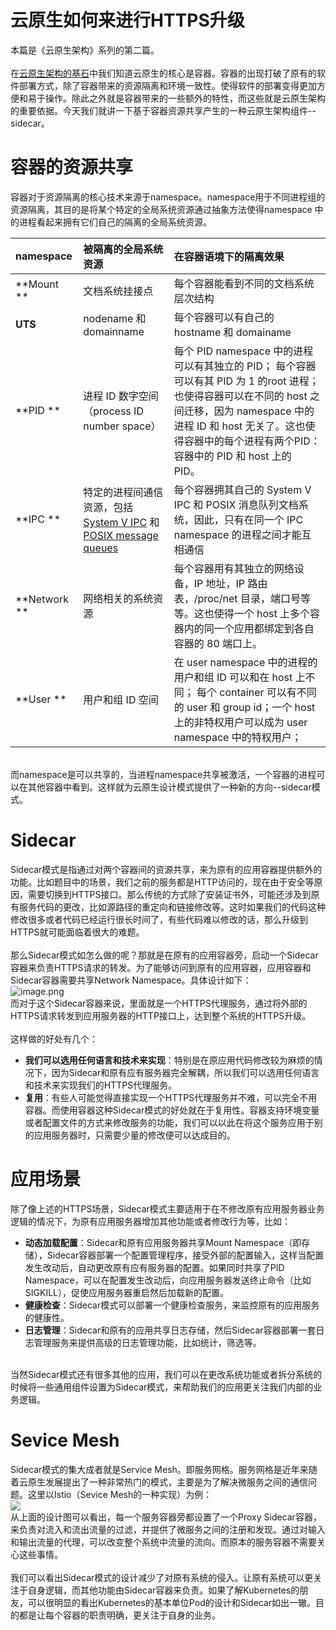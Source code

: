 # 云原生如何来进行HTTPS升级

本篇是《云原生架构》系列的第二篇。<br />
<br />在[云原生架构的基石](https://mp.weixin.qq.com/s?__biz=Mzg4MTIwMTkxNQ==&mid=2247484056&idx=1&sn=c9651f70c882194b9d0450572efec2df&chksm=cf68c50cf81f4c1a5df47765e29ff11baf1dcd71d10e7ae024e9c0670472dd607966402a810b&scene=126&sessionid=1592015054&key=15fd7ea6eecdea22c3a6460ccc93bc34d8ef7f40f5bfc32150095344026b4fe3b51e8902095b077cadb592930aa054b757ef674642eb930b2c9c8533b582fb76b932d6b59c25e2d6c711863122d24401&ascene=1&uin=NTkyMjg4NQ%3D%3D&devicetype=Windows+10+x64&version=62090070&lang=zh_CN&exportkey=AfwI%2BFQAGmknUybysIePafg%3D&pass_ticket=9LGjoHwPVAOJ5dVM5LZFNpMBM8b2FdQnTXzsmtxpG%2FM%3D)中我们知道云原生的核心是容器。容器的出现打破了原有的软件部署方式，除了容器带来的资源隔离和环境一致性。使得软件的部署变得更加方便和易于操作。除此之外就是容器带来的一些额外的特性，而这些就是云原生架构的重要依据。今天我们就讲一下基于容器资源共享产生的一种云原生架构组件--sidecar。
<a name="C9Oqg"></a>
# 容器的资源共享
容器对于资源隔离的核心技术来源于namespace。namespace用于不同进程组的资源隔离，其目的是将某个特定的全局系统资源通过抽象方法使得namespace 中的进程看起来拥有它们自己的隔离的全局系统资源。<br />


| **namespace** | **被隔离的全局系统资源** | **在容器语境下的隔离效果** |
| :--- | :--- | :--- |
| **Mount ** | 文档系统挂接点 | 每个容器能看到不同的文档系统层次结构 |
| **UTS** | nodename 和 domainname | 每个容器可以有自己的 hostname 和 domainame |
| **PID ** | 进程 ID 数字空间 （process ID number space） | 每个 PID namespace 中的进程可以有其独立的 PID； 每个容器可以有其 PID 为 1 的root 进程；也使得容器可以在不同的 host 之间迁移，因为 namespace 中的进程 ID 和 host 无关了。这也使得容器中的每个进程有两个PID：容器中的 PID 和 host 上的 PID。 |
| **IPC ** | 特定的进程间通信资源，包括[System V IPC](http://www.kernel.org/doc/man-pages/online/pages/man7/svipc.7.html) 和 [POSIX message queues](http://www.kernel.org/doc/man-pages/online/pages/man7/mq_overview.7.html) | 每个容器拥其自己的 System V IPC 和 POSIX 消息队列文档系统，因此，只有在同一个 IPC namespace 的进程之间才能互相通信 |
| **Network ** | 网络相关的系统资源 | 每个容器用有其独立的网络设备，IP 地址，IP 路由表，/proc/net 目录，端口号等等。这也使得一个 host 上多个容器内的同一个应用都绑定到各自容器的 80 端口上。 |
| **User ** | 用户和组 ID 空间 | 在 user namespace 中的进程的用户和组 ID 可以和在 host 上不同； 每个 container 可以有不同的 user 和 group id；一个 host 上的非特权用户可以成为 user namespace 中的特权用户； |


<br />而namespace是可以共享的，当进程namespace共享被激活，一个容器的进程可以在其他容器中看到。这样就为云原生设计模式提供了一种新的方向--sidecar模式。
<a name="BcId5"></a>
# Sidecar
Sidecar模式是指通过对两个容器间的资源共享，来为原有的应用容器提供额外的功能。比如题目中的场景，我们之前的服务都是HTTP访问的，现在由于安全等原因，需要切换到HTTPS接口。那么传统的方式除了安装证书外，可能还涉及到原有服务代码的更改，比如源路径的重定向和链接修改等。这时如果我们的代码这种修改很多或者代码已经运行很长时间了，有些代码难以修改的话，那么升级到HTTPS就可能面临着很大的难题。<br />
<br />那么Sidecar模式如怎么做的呢？那就是在原有的应用容器旁，启动一个Sidecar容器来负责HTTPS请求的转发。为了能够访问到原有的应用容器，应用容器和Sidecar容器需要共享Network Namespace。具体设计如下：<br />![image.png](https://cdn.nlark.com/yuque/0/2020/png/783466/1592191121543-1ca2f7f0-96e6-448c-81aa-f4651728cd21.png#align=left&display=inline&height=405&margin=%5Bobject%20Object%5D&name=image.png&originHeight=405&originWidth=949&size=18269&status=done&style=none&width=949)<br />而对于这个Sidecar容器来说，里面就是一个HTTPS代理服务，通过将外部的HTTPS请求转发到应用服务器的HTTP接口上，达到整个系统的HTTPS升级。<br />
<br />这样做的好处有几个：

- **我们可以选用任何语言和技术来实现**：特别是在原应用代码修改较为麻烦的情况下，因为Sidecar和原有应有服务器完全解耦，所以我们可以选用任何语言和技术来实现我们的HTTPS代理服务。
- **复用**：有些人可能觉得直接实现一个HTTPS代理服务并不难，可以完全不用容器。而使用容器这种Sidecar模式的好处就在于复用性。容器支持环境变量或者配置文件的方式来修改服务的功能，我们可以以此在将这个服务应用于别的应用服务器时，只需要少量的修改便可以达成目的。
<a name="TnG5C"></a>
# 应用场景
除了像上述的HTTPS场景，Sidecar模式主要适用于在不修改原有应用服务器业务逻辑的情况下，为原有应用服务器增加其他功能或者修改行为等，比如：

- **动态加载配置**：Sidecar和原有应用服务器共享Mount Namespace（即存储），Sidecar容器部署一个配置管理程序，接受外部的配置输入，这样当配置发生改动后，自动更改原有应有服务器的配置。如果同时共享了PID Namespace，可以在配置发生改动后，向应用服务器发送终止命令（比如SIGKILL），促使应用服务器重启然后加载新的配置。
- **健康检查**：Sidecar模式可以部署一个健康检查服务，来监控原有的应用服务的健康性。
- **日志管理**：Sidecar和原有的应用共享日志存储，然后Sidecar容器部署一套日志管理服务来提供高级的日志管理功能，比如统计，筛选等。


<br />当然Sidecar模式还有很多其他的应用，我们可以在更改系统功能或者拆分系统的时候将一些通用组件设置为Sidecar模式，来帮助我们的应用更关注我们内部的业务逻辑。
<a name="jciaa"></a>
# Sevice Mesh
Sidecar模式的集大成者就是Service Mesh。即服务网格。服务网格是近年来随着云原生发展提出了一种非常热门的模式，主要是为了解决微服务之间的通信问题。这里以Istio（Sevice Mesh的一种实现）为例：<br />![](https://cdn.nlark.com/yuque/0/2020/svg/783466/1592200908683-3506a539-e5d8-4e47-96f3-1e2ea710b0c7.svg#align=left&display=inline&height=458&margin=%5Bobject%20Object%5D&originHeight=150&originWidth=215&size=0&status=done&style=none&width=656)<br />从上面的设计图可以看出，每一个服务容器旁都设置了一个Proxy Sidecar容器，来负责对流入和流出流量的过滤，并提供了微服务之间的注册和发现。通过对输入和输出流量的代理，可以改变整个系统中流量的流向。而原本的服务容器不需要关心这些事情。<br />
<br />我们可以看出Sidecar模式的设计减少了对原有系统的侵入。让原有系统可以更关注于自身逻辑，而其他功能由Sidecar容器来负责。如果了解Kubernetes的朋友，可以很明显的看出Kubernetes的基本单位Pod的设计和Sidecar如出一辙。目的都是让每个容器的职责明确，更关注于自身的业务。
